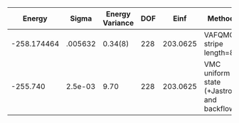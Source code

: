 | Energy      | Sigma   | Energy Variance | DOF | Einf     | Method                                     | Reference |
|-------------|---------|-----------------|-----|----------|--------------------------------------------|-----------|
| -258.174464 | .005632 | 0.34(8)         | 228 | 203.0625 | VAFQMC stripe length=8                     | [paper](https://journals.aps.org/prb/abstract/10.1103/PhysRevB.107.115133) [code](https://git-scm.sissa.it/TurboLattice/HST_AAD/example/16x16/U8/stripel8doping1su8pp/b2.6n/pbc) |
| -255.740    | 2.5e-03 | 9.70            | 228 | 203.0625 | VMC uniform state (+Jastrow and backflow)  | [code](https://github.com/varbench/methods/blob/main/scripts/Hubbard/square_256_P_114_4/VMC-uniform/vmc_hubbard.sh) |

